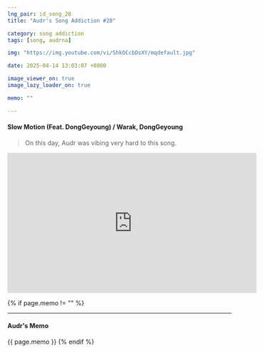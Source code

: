 ```yaml
---
lng_pair: id_song_28
title: "Audr's Song Addiction #28"

category: song addiction
tags: [song, audrna]

img: "https://img.youtube.com/vi/ShkOCcbDsXY/mqdefault.jpg"

date: 2025-04-14 13:03:07 +0800

image_viewer_on: true
image_lazy_loader_on: true

memo: ""

---
```


<!-- outline-start -->
#### Slow Motion (Feat. DongGeyoung) / Warak, DongGeyoung
<!-- outline-end -->

> On this day, Audr was vibing very hard to this song.

<iframe
  width="560"
  height="315"
  src="https://www.youtube.com/embed/ShkOCcbDsXY"
  title="YouTube video player"
  frameborder="0"
  allow="accelerometer; clipboard-write; encrypted-media; gyroscope; picture-in-picture; web-share"
  referrerpolicy="strict-origin-when-cross-origin"
  allowfullscreen
  data-align="center"
></iframe>

{% if page.memo != "" %}
<hr>

#### Audr's Memo

{{ page.memo }}
{% endif %}
